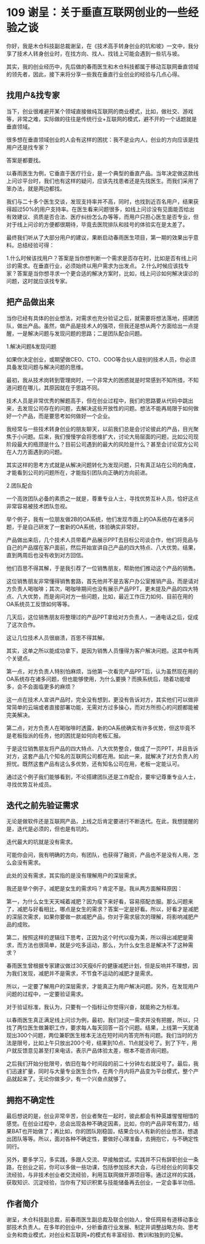 # 109 谢呈：关于垂直互联网创业的一些经验之谈

你好，我是木仓科技副总裁谢呈，在《技术高手转身创业的坑和坡》一文中，我分享了技术人转身创业时，在找方向、找人、找钱上可能会遇到一些坑与坡。

其实，我的创业经历中，先后做的春雨医生和木仓科技都属于移动互联网垂直领域的领先者，因此，接下来将分享一些我在垂直行业创业的经验与几点心得。

## 找用户&找专家

当下，创业很难避开某个领域直接做纯互联网的商业模式，比如，做社交、游戏等，非常之难，实际做的往往是传统行业+互联网的模式，避不开的一个话题就是垂直领域。

很多想在垂直领域创业的人会有这样的困扰：我不是业内人，创业的方向应该是找用户还是找专家？

答案是都要找。

以春雨医生为例，它垂直于医疗行业，是一个典型的垂直产品。当年决定做这款线上问诊平台时，我们也有这样的疑问，应该先找患者还是先找医生。而我们采用了笨办法，就是两边都找。

我们与二十多个医生交谈，发现支持率并不高，同时，也找到近百名用户，结果获得超过50%的用户支持率。在医生看来问题很多，如线上问诊没有见面能否给出有效建议、资质是否合法、医疗纠纷怎么办等等，而用户只担心医生是否专业，但对于线上问诊的方便都很期待，毕竟去医院排队和挂号的体验实在是太差了。

最终我们听从了大部分用户的建议，果断启动春雨医生项目，第一期的效果出乎意料。总结经验可得：

1.什么时候该找用户？答案是当你想判断一个需求是否存在时，比如是否有线上问诊的需求。在垂直行业，必须始终以用户需求为出发点。
2.什么时候应该找专家？答案是当你想寻求一个更合适的解决方案时，比如，线上问诊如何解决误诊的问题，这时就应该找专家。

## 把产品做出来

当你已经有具体的创业想法，对需求也充分验证之后，就需要将想法落地，搭建团队，做出产品。虽然，做产品是技术人的强项，但我还是想从两个方面给出一点提醒，一是解决问题与发现问题的思路；二是团队配合问题。

1.解决问题&发现问题

如果你决定创业，或期望做CEO、CTO、COO等合伙人级别的技术人员，你必须具备发现问题与解决问题的思维。

最初，我从技术岗转到管理岗时，一个非常大的困惑就是时常感到不知所措，不知道问题在哪儿，其原因就在于思路不同。

技术人员是非常优秀的解题高手，但在创业过程中，我们的思路要从代码中跳出来，去发现公司存在的问题，去解决这些开放性的问题。想法不能再局限于如何做好一个产品，而是要思考如何做好一个企业。

我经常与一些技术转身创业的朋友聊天，以前我们总是会讨论彼此的产品，目光聚焦于小问题。后来，我们慢慢学会将思维扩大，讨论大局层面的问题，比如公司现阶段最大的瓶颈是什么？目前公司遇到的最大的风险是什么？甚至会讨论双方公司在人力方面遇到的问题。

其实这样的思考方式就是从解决问题转化为发现问题，只有真正站在公司的角度，才能看到公司的问题所在，才能指引团队向正确的方向前进。

2.团队配合

一个高效团队必备的素质之一就是，尊重专业人士，寻找优势互补人员，恰好这点非常容易被技术团队忽视。

举个例子，我有一位朋友做2B的OA系统，他们发现市面上的OA系统存在诸多问题，于是自己研发了一套新的OA系统，体验确实非常好。

产品做出来后，几个技术人员带着产品展示PPT去目标公司谈合作，他们将竞品与自己的产品摆在客户面前，然后开始宣讲自己产品的四大特点、八大优势。结果，直到两周后也没有收到对方回信。

他们百思不得其解，于是我引荐了一位销售朋友，帮助他们推动这个产品的销售。

这位销售朋友非常懂得销售套路，首先他并不是去客户办公室推销产品，而是请对方负责人喝咖啡；其次，喝咖啡期间也没有展示产品PPT，更未提及产品的四大特点、八大优势，而是询问对方一些问题，比如，最近工作压力如何、目前在用的OA系统员工反馈如何等等。

几天后，这位销售朋友将整理过的产品PPT拿给对方负责人，一通电话之后，促成了这次合作。

这让几位技术人员很崩溃，百思不得其解。

其实，这单之所以能成功拿下，是因为销售人员懂得为客户解决问题。这其中有两个关键点。

第一点，对方负责人特别怕麻烦，当他第一次看完产品PPT后，认为虽然现在用的OA系统存在诸多问题，但也能够使用，为什么要换？而换系统后，随着功能增多，会不会面临更多的麻烦？

这一点在技术人宣讲产品时，完全没有想到，更没有告诉对方，其实他们可以做非常简单的云端或者直接部署功能，无需对方过多操心，而对方所担心的问题都能被完美解决。

第二点，对方负责人在喝咖啡时透露，新的OA系统确实有许多优势，但这毕竟不是老板指派的任务，他的困扰是如何向老板汇报。

于是这位销售朋友将产品的四大特点、八大优势整合，做成了一页PPT，并且告诉对方，这套产品几个知名的互联网公司都在用。如此一来，就解决了对方负责人的担忧。既然这套产品有这么多优势，还有知名公司在用，老板一定能认可。

通过这个例子我们能够看到，不论搭建团队还是工作配合，要牢记尊重专业人士，寻找优势互补成员。

## 迭代之前先验证需求

无论是做软件还是互联网产品，上线之后肯定要进行不断迭代。在此，我想提醒的是，迭代是必须的，但也是有坑的。

迭代最大的坑就是没有需求。

可能你会问，我有明确的方向，有团队，也获得了融资，产品也不是没有人用，怎么会没有需求。

此处的没有需求，其实指的是没有理解用户的深层需求。

我还是举个例子，减肥是女生的需求吗？肯定不是。我从两方面解释原因：

第一，为什么女生天天喊着减肥？因为瘦下来好看，容易搭配衣服。那么问题来了，减肥与好看相比，哪点是女生的需求？答案一定是好看。所以，好看才是减肥的深层次需求，如果你要做一款减肥产品，你对于需求层次的理解，将影响减肥产品的成败。

第二，按照这样的逻辑往下思考，正因为这个时代以瘦为美，所以得出减肥是需求，而方法也很简单，就是少吃多运动，那么，为什么女生总是解决不了这种需求？

春雨医生曾根据专家建议做过30天瘦6斤的健康减肥计划，但是反响并不理想，因为我们发现，减肥并不是需求，不节食不运动的减肥才是需求。

所以，一定要了解用户的深层需求，才能真正为用户解决问题。另外，在发现用户问题的过程中，一定要验证需求。

对于验证标准，我认为，只要有一个指标让你觉得兴奋，就能称之为标准。

以春雨医生真正满足线上问诊为例，最初，我们对这一需求并没有把握，所以，只找了两位医生做兼职工作，要求每人每天回答一百个问题。结果，上线第一天就涌现出300个问题，两位兼职医生根本无法在短时间内答完所有问题。我们当时的方法是限号，比如上午只放出200个号，结果到10点、11点就没号了。到了下午，用户就反馈意见甚至打来电话，表示产品体验太差，根本不能咨询问题。

之后我们开始分批限号，依旧在每个时间段的前二十分钟左右就没号了。最后，我们迅速扩量，同时与大量专业医生合作，在两个月内将产品变为平台模式，整个产品就起来了。无论你做多少，有一个兴奋点就够了。

## 拥抱不确定性

最后想说的是，创业非常辛苦，创业者聚在一起时，彼此都会有种英雄惺惺相惜的感觉。在创业过程中，总会出现各种不确定因素，比如，你的产品非常有潜力，结果BAT也开始做了；再比如，你的团队刚稳固，结果合伙人有新的创业想法，想退出团队等等。所以，面对各种不确定性，要做好心理准备，去拥抱它，与不确定性同行。

另外，要多学习，多实践，多跟人交流、早接触尝试。实践并不只有辞职创业一条路，在创业之前，你可以多做一些功课，包括参加技术大会，与已经创业的同事交流经验，与非技术创业者交流经验，利用互联网做开源项目等。通过这样的实践，获取知识、沉淀经验，当你有了知识积累与技能储备再去创业，一定会事半功倍。

## 作者简介

谢呈，木仓科技副总裁，前春雨医生副总裁及联合创始人，曾任网易有道移动事业部技术负责人。在多年的创业中，分析垂直行业发展、制定并调整战略方向、思考业务和商业模式，对创业和互联网+的模式有丰富经验、教训和独到的见解。

